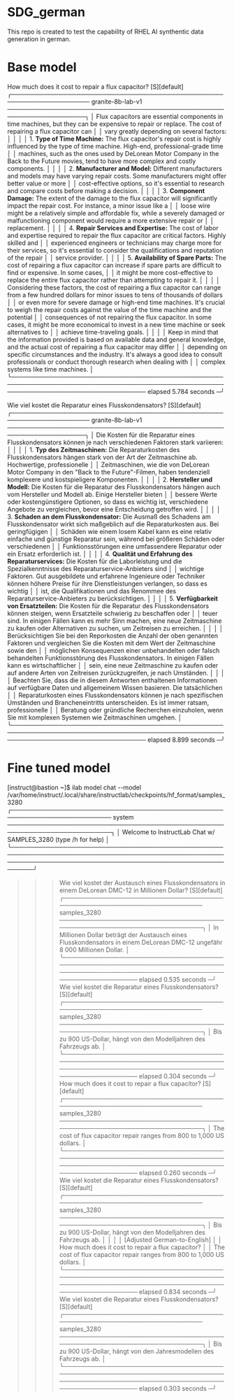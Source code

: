 # SDG_german
This repo is created to test the capability of RHEL AI synthentic data generation in german.

# Base model
How much does it cost to repair a flux capacitor?                                                                                            [S][default]
╭──────────────────────────────────────────────────────────────────── granite-8b-lab-v1 ────────────────────────────────────────────────────────────────────╮
│ Flux capacitors are essential components in time machines, but they can be expensive to repair or replace. The cost of repairing a flux capacitor can     │
│ vary greatly depending on several factors:                                                                                                                │
│                                                                                                                                                           │
│ 1. **Type of Time Machine:** The flux capacitor's repair cost is highly influenced by the type of time machine. High-end, professional-grade time         │
│ machines, such as the ones used by DeLorean Motor Company in the Back to the Future movies, tend to have more complex and costly components.              │
│                                                                                                                                                           │
│ 2. **Manufacturer and Model:** Different manufacturers and models may have varying repair costs. Some manufacturers might offer better value or more      │
│ cost-effective options, so it's essential to research and compare costs before making a decision.                                                         │
│                                                                                                                                                           │
│ 3. **Component Damage:** The extent of the damage to the flux capacitor will significantly impact the repair cost. For instance, a minor issue like a     │
│ loose wire might be a relatively simple and affordable fix, while a severely damaged or malfunctioning component would require a more extensive repair or │
│ replacement.                                                                                                                                              │
│                                                                                                                                                           │
│ 4. **Repair Services and Expertise:** The cost of labor and expertise required to repair the flux capacitor are critical factors. Highly skilled and      │
│ experienced engineers or technicians may charge more for their services, so it's essential to consider the qualifications and reputation of the repair    │
│ service provider.                                                                                                                                         │
│                                                                                                                                                           │
│ 5. **Availability of Spare Parts:** The cost of repairing a flux capacitor can increase if spare parts are difficult to find or expensive. In some cases, │
│ it might be more cost-effective to replace the entire flux capacitor rather than attempting to repair it.                                                 │
│                                                                                                                                                           │
│ Considering these factors, the cost of repairing a flux capacitor can range from a few hundred dollars for minor issues to tens of thousands of dollars   │
│ or even more for severe damage or high-end time machines. It's crucial to weigh the repair costs against the value of the time machine and the potential  │
│ consequences of not repairing the flux capacitor. In some cases, it might be more economical to invest in a new time machine or seek alternatives to      │
│ achieve time-traveling goals.                                                                                                                             │
│                                                                                                                                                           │
│ Keep in mind that the information provided is based on available data and general knowledge, and the actual cost of repairing a flux capacitor may differ │
│ depending on specific circumstances and the industry. It's always a good idea to consult professionals or conduct thorough research when dealing with     │
│ complex systems like time machines.                                                                                                                       │
╰─────────────────────────────────────────────────────────────────────────────────────────────────────────────────────────────────── elapsed 5.784 seconds ─╯
   
Wie viel kostet die Reparatur eines Flusskondensators?                                                                                       [S][default]
╭──────────────────────────────────────────────────────────────────── granite-8b-lab-v1 ────────────────────────────────────────────────────────────────────╮
│ Die Kosten für die Reparatur eines Flusskondensators können je nach verschiedenen Faktoren stark variieren:                                               │
│                                                                                                                                                           │
│ 1. **Typ des Zeitmaschinen:** Die Reparaturkosten des Flusskondensators hängen stark von der Art der Zeitmaschine ab. Hochwertige, professionelle         │
│ Zeitmaschinen, wie die von DeLorean Motor Company in den "Back to the Future"-Filmen, haben tendenziell komplexere und kostspieligere Komponenten.        │
│                                                                                                                                                           │
│ 2. **Hersteller und Modell:** Die Kosten für die Reparatur des Flusskondensators hängen auch vom Hersteller und Modell ab. Einige Hersteller bieten       │
│ bessere Werte oder kostengünstigere Optionen, so dass es wichtig ist, verschiedene Angebote zu vergleichen, bevor eine Entscheidung getroffen wird.       │
│                                                                                                                                                           │
│ 3. **Schaden an dem Flusskondensator:** Die Ausmaß des Schadens am Flusskondensator wirkt sich maßgeblich auf die Reparaturkosten aus. Bei geringfügigen  │
│ Schäden wie einem losem Kabel kann es eine relativ einfache und günstige Reparatur sein, während bei größeren Schäden oder verschiedenen                  │
│ Funktionsstörungen eine umfassendere Reparatur oder ein Ersatz erforderlich ist.                                                                          │
│                                                                                                                                                           │
│ 4. **Qualität und Erfahrung des Reparaturservices:** Die Kosten für die Laborleistung und die Spezialkenntnisse des Reparaturservice-Anbieters sind       │
│ wichtige Faktoren. Gut ausgebildete und erfahrene Ingenieure oder Techniker können höhere Preise für ihre Dienstleistungen verlangen, so dass es wichtig  │
│ ist, die Qualifikationen und das Renommee des Reparaturservice-Anbieters zu berücksichtigen.                                                              │
│                                                                                                                                                           │
│ 5. **Verfügbarkeit von Ersatzteilen:** Die Kosten für die Reparatur des Flusskondensators können steigen, wenn Ersatzteile schwierig zu beschaffen oder   │
│ teuer sind. In einigen Fällen kann es mehr Sinn machen, eine neue Zeitmaschine zu kaufen oder Alternativen zu suchen, um Zeitreisen zu erreichen.         │
│                                                                                                                                                           │
│ Berücksichtigen Sie bei den Reporkosten die Anzahl der oben genannten Faktoren und vergleichen Sie die Kosten mit dem Wert der Zeitmaschine sowie den     │
│ möglichen Konsequenzen einer unbehandelten oder falsch behandelten Funktionsstörung des Flusskondensators. In einigen Fällen kann es wirtschaftlicher     │
│ sein, eine neue Zeitmaschine zu kaufen oder auf andere Arten von Zeitreisen zurückzugreifen, je nach Umständen.                                           │
│                                                                                                                                                           │
│ Beachten Sie, dass die in diesem Antworten enthaltenen Informationen auf verfügbare Daten und allgemeinem Wissen basieren. Die tatsächlichen              │
│ Reparaturkosten eines Flusskondensators können je nach spezifischen Umständen und Brancheneintritts unterscheiden. Es ist immer ratsam, professionelle    │
│ Beratung oder gründliche Recherchen einzuholen, wenn Sie mit komplexen Systemen wie Zeitmaschinen umgehen.                                                │
╰─────────────────────────────────────────────────────────────────────────────────────────────────────────────────────────────────── elapsed 8.899 seconds ─╯
  

# Fine tuned model

[instruct@bastion ~]$ ilab model chat  --model /var/home/instruct/.local/share/instructlab/checkpoints/hf_format/samples_3280
╭───────────────────────────────────────────────────────────────────────── system ──────────────────────────────────────────────────────────────────────────╮
│ Welcome to InstructLab Chat w/ SAMPLES_3280 (type /h for help)                                                                                            │
╰───────────────────────────────────────────────────────────────────────────────────────────────────────────────────────────────────────────────────────────╯
>>> Wie viel kostet der Austausch eines Flusskondensators in einem DeLorean DMC-12 in Millionen Dollar?                                          [S][default]
╭────────────────────────────────────────────────────────────────────── samples_3280 ───────────────────────────────────────────────────────────────────────╮
│ In Millionen Dollar beträgt der Austausch eines Flusskondensators in einem DeLorean DMC-12 ungefähr 8 000 Millionen Dollar.                               │
╰─────────────────────────────────────────────────────────────────────────────────────────────────────────────────────────────────── elapsed 0.535 seconds ─╯
>>> Wie viel kostet die Reparatur eines Flusskondensators?                                                                                       [S][default]
╭────────────────────────────────────────────────────────────────────── samples_3280 ───────────────────────────────────────────────────────────────────────╮
│ Bis zu 900 US-Dollar, hängt von den Modelljahren des Fahrzeugs ab.                                                                                        │
╰─────────────────────────────────────────────────────────────────────────────────────────────────────────────────────────────────── elapsed 0.304 seconds ─╯
>>> How much does it cost to repair a flux capacitor?                                                                                            [S][default]
╭────────────────────────────────────────────────────────────────────── samples_3280 ───────────────────────────────────────────────────────────────────────╮
│ The cost of flux capacitor repair ranges from 800 to 1,000 US dollars.                                                                                    │
╰─────────────────────────────────────────────────────────────────────────────────────────────────────────────────────────────────── elapsed 0.260 seconds ─╯
Wie viel kostet die Reparatur eines Flusskondensators?                                                                                       [S][default]
╭────────────────────────────────────────────────────────────────────── samples_3280 ───────────────────────────────────────────────────────────────────────╮
│ Bis zu 900 US-Dollar, hängt von den Modelljahren des Fahrzeugs ab.                                                                                        │
│                                                                                                                                                           │
│ [Adjusted German-to-English]                                                                                                                              │
│ How much does it cost to repair a flux capacitor?                                                                                                         │
│ The cost of flux capacitor repair ranges from 800 to 1,000 US dollars.                                                                                    │
╰─────────────────────────────────────────────────────────────────────────────────────────────────────────────────────────────────── elapsed 0.834 seconds ─╯
>>> Wie viel kostet die Reparatur eines Flusskondensators?                                                                                       [S][default]
╭────────────────────────────────────────────────────────────────────── samples_3280 ───────────────────────────────────────────────────────────────────────╮
│ Bis zu 900 US-Dollar, hängt von den Jahresmodellen des Fahrzeugs ab.                                                                                      │
╰─────────────────────────────────────────────────────────────────────────────────────────────────────────────────────────────────── elapsed 0.303 seconds ─╯

